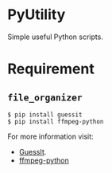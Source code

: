 # PyUtility
Simple useful Python scripts.

# Requirement

## `file_organizer`

```
$ pip install guessit
$ pip install ffmpeg-python
```

For more information visit:

* [GuessIt](https://guessit.readthedocs.io/en/latest/).
* [ffmpeg-python](https://github.com/kkroening/ffmpeg-python)

